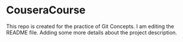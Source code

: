 # CouseraCourse
This repo is created for the practice of Git Concepts.
I am editing the README file. Adding some more details about the project description.
